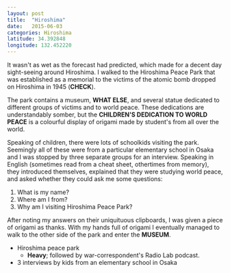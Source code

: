 ```yaml
---
layout: post
title:  "Hiroshima"
date:   2015-06-03
categories: Hiroshima
latitude: 34.392848
longitude: 132.452220
---
```


It wasn't as wet as the forecast had predicted, which made for a decent day sight-seeing around Hiroshima. I walked to the Hiroshima Peace Park that was established as a memorial to the victims of the atomic bomb dropped on Hiroshima in 1945 (__CHECK__).

The park contains a museum, __WHAT ELSE__, and several statue dedicated to different groups of victims and to world peace. These dedications are understandably somber, but the __CHILDREN'S DEDICATION TO WORLD PEACE__ is a colourful display of origami made by student's from all over the world.

Speaking of children, there were lots of schoolkids visiting the park. Seemingly all of these were from a particular elementary school in Osaka and I was stopped by three separate groups for an interview. Speaking in English (sometimes read from a cheat sheet, othertimes from memory), they introduced themselves, explained that they were studying world peace, and asked whether they could ask me some questions:

1. What is my name?
2. Where am I from?
3. Why am I visiting Hiroshima Peace Park?

After noting my answers on their uniquituous clipboards, I was given a piece of origami as thanks. With my hands full of origami I eventually managed to walk to the other side of the park and enter the __MUSEUM__.


- Hiroshima peace park
  - __Heavy__; followed by war-correspondent's Radio Lab podcast.
- 3 interviews by kids from an elementary school in Osaka
